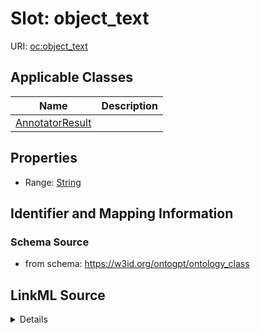# Slot: object_text

URI: [oc:object_text](http://w3id.org/ontogpt/ontology-class-templateobject_text)



<!-- no inheritance hierarchy -->




## Applicable Classes

| Name | Description |
| --- | --- |
[AnnotatorResult](AnnotatorResult.md) | 






## Properties

* Range: [String](String.md)







## Identifier and Mapping Information







### Schema Source


* from schema: https://w3id.org/ontogpt/ontology_class




## LinkML Source

<details>
```yaml
name: object_text
from_schema: https://w3id.org/ontogpt/ontology_class
rank: 1000
alias: object_text
owner: AnnotatorResult
domain_of:
- AnnotatorResult
range: string

```
</details>